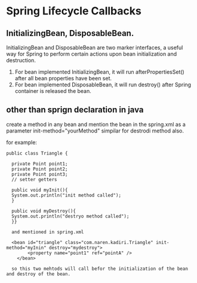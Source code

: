 # Spring Lifecycle Callbacks

## InitializingBean, DisposableBean.

  InitializingBean and DisposableBean are two marker interfaces, a useful way for Spring to perform certain actions upon bean initialization and destruction.

  1. For bean implemented InitializingBean, it will run afterPropertiesSet() after all bean properties have been set.
  2. For bean implemented DisposableBean, it will run destroy() after Spring container is released the bean.
  
  
## other than sprign declaration in java

create a method in any bean and mention the bean in the spring.xml as a parameter init-method="yourMethod" simpilar for destrodi method also.

for example:

    public class Triangle {

      private Point point1;
      private Point point2;
      private Point point3;
      // setter getters
      
      public void myInit(){
      System.out.println("init method called");
      }
      
      public void myDestroy(){
      System.out.println("destryo method called");
      }}
      
      and mentioned in spring.xml
      
      <bean id="triangle" class="com.naren.kadiri.Triangle" init-method="myInin" destroy="mydestroy">
		    <property name="point1" ref="pointA" />
	    </bean>
      
      so this two mehtods will call befor the initialization of the bean and destroy of the bean.
      
      
